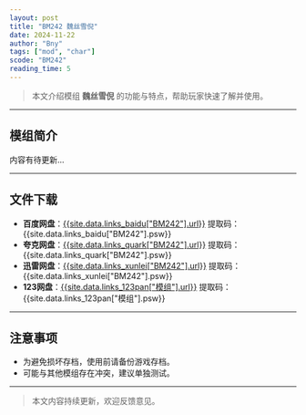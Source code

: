 ```yaml
---
layout: post
title: "BM242 魏丝雪倪"
date: 2024-11-22
author: "Bny"
tags: ["mod", "char"]
scode: "BM242"
reading_time: 5
---
```


> 本文介绍模组 **魏丝雪倪** 的功能与特点，帮助玩家快速了解并使用。

---

## 模组简介

内容有待更新...

---

## 文件下载
- **百度网盘**：[{{site.data.links_baidu["BM242"].url}}]({{site.data.links_baidu["BM242"].url}}) 提取码：{{site.data.links_baidu["BM242"].psw}}
- **夸克网盘**：[{{site.data.links_quark["BM242"].url}}]({{site.data.links_quark["BM242"].url}}) 提取码：{{site.data.links_quark["BM242"].psw}}
- **迅雷网盘**：[{{site.data.links_xunlei["BM242"].url}}]({{site.data.links_xunlei["BM242"].url}}) 提取码：{{site.data.links_xunlei["BM242"].psw}}
- **123网盘**：[{{site.data.links_123pan["模组"].url}}]({{site.data.links_123pan["模组"].url}}) 提取码：{{site.data.links_123pan["模组"].psw}}

---

## 注意事项
- 为避免损坏存档，使用前请备份游戏存档。
- 可能与其他模组存在冲突，建议单独测试。

---

> 本文内容持续更新，欢迎反馈意见。
